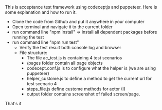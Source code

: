 This is acceptance test framework using codeceptjs and puppeteer. Here is some explanation and how to run it.

- Clone the code from Github and put it anywhere in your computer
- Open terminal and navigate it to the current folder
- run command line "npm install" => install all dependent packages before running the test
- run command line "npm run test"
  - Verify the test result both console log and browser
  - File structure:
    - The file ac_test.js is containing 4 test scenarios
    - /pages folder contain all page objects
    - codecept.conf.js is to configure what the helper is (we are using puppeteer)
    - helper_custome.js to define a method to get the current url for test scenario 4
    - steps_file.js define custome methods for actor (I)
    - output folder contains screenshot of failed screen/page.

That's it
